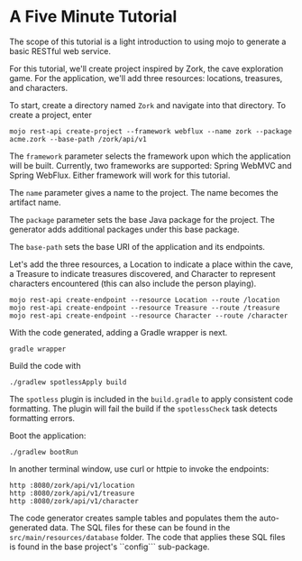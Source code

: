 

# A Five Minute Tutorial

The scope of this tutorial is a light introduction to using mojo to 
generate a basic RESTful web service.

For this tutorial, we'll create project inspired by Zork, the cave exploration game. 
For the application, we'll add three resources: locations, treasures, and characters. 

To start, create a directory named `Zork` and navigate into that directory.
To create a project, enter

```[bash]
mojo rest-api create-project --framework webflux --name zork --package acme.zork --base-path /zork/api/v1
```

The ```framework``` parameter selects the framework upon which the application will be built.
Currently, two frameworks are supported: Spring WebMVC and Spring WebFlux.  Either framework
will work for this tutorial.

The ```name``` parameter gives a name to the project. The name becomes the artifact name.

The ```package``` parameter sets the base Java package for the project. The generator adds additional
packages under this base package.

The ```base-path``` sets the base URI of the application and its endpoints. 

Let's add the three resources, a Location to indicate a place within the cave,
a Treasure to indicate treasures discovered, and Character to represent
characters encountered (this can also include the person playing).

```[bash]
mojo rest-api create-endpoint --resource Location --route /location
mojo rest-api create-endpoint --resource Treasure --route /treasure
mojo rest-api create-endpoint --resource Character --route /character
```

With the code generated, adding a Gradle wrapper is next. 
  
```[bash]
gradle wrapper
```
            
Build the code with

```[bash]
./gradlew spotlessApply build
```

The ```spotless``` plugin is included in the ```build.gradle``` to apply consistent code formatting.
The plugin will fail the build if the ```spotlessCheck``` task detects formatting errors. 
                
Boot the application:
  
```[bash]
./gradlew bootRun
```

In another terminal window, use curl or httpie to invoke the endpoints:
                          
```[bash]
http :8080/zork/api/v1/location
http :8080/zork/api/v1/treasure
http :8080/zork/api/v1/character
```
     
The code generator creates sample tables and populates them the auto-generated data.
The SQL files for these can be found in the ```src/main/resources/database``` folder.
The code that applies these SQL files is found in the base project's ``config``` sub-package.

